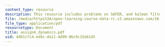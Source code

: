 ```yaml
---
content_type: resource
description: This resource includes problems on SAFER, and kalman filter.
file: /media/https%3A/open-learning-course-data-rc.s3.amazonaws.com/16-423j-aerospace-biomedical-and-life-support-engineering-spring-2006/4d61c7c4ed4cda114d9906c9c15eb145_assign4_dynamics.pdf
file_type: application/pdf
resourcetype: Document
title: assign4_dynamics.pdf
uid: 4d61c7c4-ed4c-da11-4d99-06c9c15eb145
---
```

